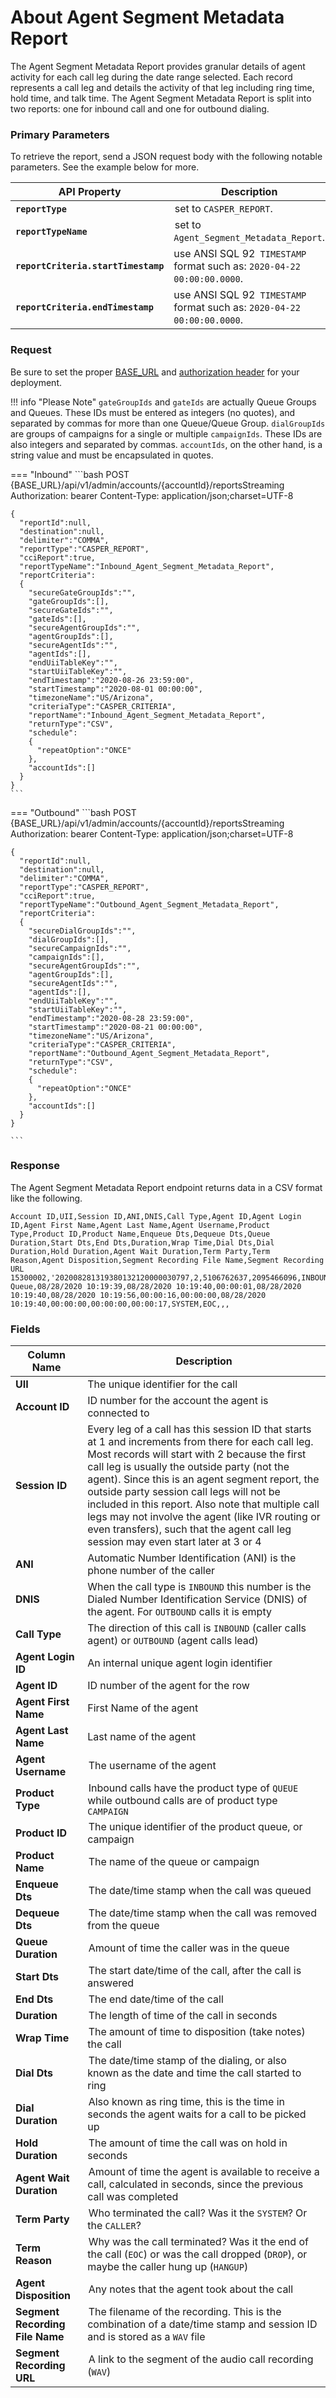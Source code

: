 # About Agent Segment Metadata Report

The Agent Segment Metadata Report provides granular details of agent activity for each call leg during the date range selected. Each record represents a call leg and details the activity of that leg including ring time, hold time, and talk time. The Agent Segment Metadata Report is split into two reports: one for inbound call and one for outbound dialing.

### Primary Parameters

To retrieve the report, send a JSON request body with the following notable parameters. See the example below for more.

| API Property | Description |
|-|-|
| **`reportType`** | set to `CASPER_REPORT`. |
| **`reportTypeName`** | set to `Agent_Segment_Metadata_Report`. |
| **`reportCriteria.startTimestamp`** | use ANSI SQL 92` TIMESTAMP` format such as: `2020-04-22 00:00:00.0000`. |
| **`reportCriteria.endTimestamp`** | use ANSI SQL 92` TIMESTAMP` format such as: `2020-04-22 00:00:00.0000`. |

### Request

Be sure to set the proper [BASE_URL](../../../basics/uris/#resources-and-parameters) and [authorization header](../../../authentication/auth-ringcentral) for your deployment.

!!! info "Please Note"
    `gateGroupIds` and `gateIds` are actually Queue Groups and Queues. These IDs must be entered as integers (no quotes), and separated by commas for more than one Queue/Queue Group. `dialGroupIds` are groups of campaigns for a single or multiple `campaignIds`. These IDs are also integers and separated by commas.  `accountIds`, on the other hand, is a string value and must be encapsulated in quotes.

=== "Inbound"
    ```bash
    POST {BASE_URL}/api/v1/admin/accounts/{accountId}/reportsStreaming
    Authorization: bearer <myAccessToken>
    Content-Type: application/json;charset=UTF-8

    {
      "reportId":null,
      "destination":null,
      "delimiter":"COMMA",
      "reportType":"CASPER_REPORT",
      "cciReport":true,
      "reportTypeName":"Inbound_Agent_Segment_Metadata_Report",
      "reportCriteria":
      {
        "secureGateGroupIds":"",
        "gateGroupIds":[],
        "secureGateIds":"",
        "gateIds":[],
        "secureAgentGroupIds":"",
        "agentGroupIds":[],
        "secureAgentIds":"",
        "agentIds":[],
        "endUiiTableKey":"",
        "startUiiTableKey":"",
        "endTimestamp":"2020-08-26 23:59:00",
        "startTimestamp":"2020-08-01 00:00:00",
        "timezoneName":"US/Arizona",
        "criteriaType":"CASPER_CRITERIA",
        "reportName":"Inbound_Agent_Segment_Metadata_Report",
        "returnType":"CSV",
        "schedule":
        {
          "repeatOption":"ONCE"
        },
        "accountIds":[]
      }
    }
    ```

=== "Outbound"
    ```bash
    POST {BASE_URL}/api/v1/admin/accounts/{accountId}/reportsStreaming
    Authorization: bearer <myAccessToken>
    Content-Type: application/json;charset=UTF-8

    {
      "reportId":null,
      "destination":null,
      "delimiter":"COMMA",
      "reportType":"CASPER_REPORT",
      "cciReport":true,
      "reportTypeName":"Outbound_Agent_Segment_Metadata_Report",
      "reportCriteria":
      {
        "secureDialGroupIds":"",
        "dialGroupIds":[],
        "secureCampaignIds":"",
        "campaignIds":[],
        "secureAgentGroupIds":"",
        "agentGroupIds":[],
        "secureAgentIds":"",
        "agentIds":[],
        "endUiiTableKey":"",
        "startUiiTableKey":"",
        "endTimestamp":"2020-08-28 23:59:00",
        "startTimestamp":"2020-08-21 00:00:00",
        "timezoneName":"US/Arizona",
        "criteriaType":"CASPER_CRITERIA",
        "reportName":"Outbound_Agent_Segment_Metadata_Report",
        "returnType":"CSV",
        "schedule":
        {
          "repeatOption":"ONCE"
        },
        "accountIds":[]
      }
    }

    ```

### Response

The Agent Segment Metadata Report  endpoint returns data in a CSV format like the following.

```csv
Account ID,UII,Session ID,ANI,DNIS,Call Type,Agent ID,Agent Login ID,Agent First Name,Agent Last Name,Agent Username,Product Type,Product ID,Product Name,Enqueue Dts,Dequeue Dts,Queue Duration,Start Dts,End Dts,Duration,Wrap Time,Dial Dts,Dial Duration,Hold Duration,Agent Wait Duration,Term Party,Term Reason,Agent Disposition,Segment Recording File Name,Segment Recording URL
15300002,'202008281319380132120000030797,2,5106762637,2095466096,INBOUND,1369310,613812570,Craig,Chan,rc.craig.chan+15300002_1791@gmail.com,Queue,72992,My Queue,08/28/2020 10:19:39,08/28/2020 10:19:40,00:00:01,08/28/2020 10:19:40,08/28/2020 10:19:56,00:00:16,00:00:00,08/28/2020 10:19:40,00:00:00,00:00:00,00:00:17,SYSTEM,EOC,,,
```
### Fields

| Column Name | Description |
|-|-|
| **UII** |	The unique identifier for the call |
| **Account ID** | ID number for the account the agent is connected to |
| **Session ID** | Every leg of a call has this session ID that starts at 1 and increments from there for each call leg. Most records will start with 2 because the first call leg is usually the outside party (not the agent). Since this is an agent segment report, the outside party session call legs will not be included in this report. Also note that multiple call legs may not involve the agent (like IVR routing or even transfers), such that the agent call leg session may even start later at 3 or 4 |
| **ANI** | Automatic Number Identification (ANI) is the phone number of the caller |
| **DNIS** | When the call type is `INBOUND` this number is the Dialed Number Identification Service (DNIS) of the agent. For `OUTBOUND` calls it is empty |
| **Call Type** | The direction of this call is `INBOUND` (caller calls agent) or `OUTBOUND` (agent calls lead) |
| **Agent Login ID** | An internal unique agent login identifier |
| **Agent ID** | ID number of the agent for the row |
| **Agent First Name** | First Name of the agent |
| **Agent Last Name** | Last name of the agent |
| **Agent Username** | The username of the agent |
| **Product Type** | Inbound calls have the product type of `QUEUE` while outbound calls are of product type `CAMPAIGN` |
| **Product ID** | The unique identifier of the product queue, or campaign |
| **Product Name** | The name of the queue or campaign |
| **Enqueue Dts** | The date/time stamp when the call was queued |
| **Dequeue Dts** | The date/time stamp when the call was removed from the queue |
| **Queue Duration** | Amount of time the caller was in the queue |
| **Start Dts** | The start date/time of the call, after the call is answered |
| **End Dts** | The end date/time of the call |
| **Duration** | The length of time of the call in seconds |
| **Wrap Time** | The amount of time to disposition (take notes) the call |
| **Dial Dts** | The date/time stamp of the dialing, or also known as the date and time the call started to ring |
| **Dial Duration** | Also known as ring time, this is the time in seconds the agent waits for a call to be picked up |
| **Hold Duration** | The amount of time the call was on hold in seconds |
| **Agent Wait Duration** | Amount of time the agent is available to receive a call, calculated in seconds, since the previous call was completed |
| **Term Party** | Who terminated the call? Was it the `SYSTEM`? Or the `CALLER`? |
| **Term Reason** | Why was the call terminated? Was it the end of the call (`EOC`) or was the call dropped (`DROP`), or maybe the caller hung up (`HANGUP`) |
| **Agent Disposition** | Any notes that the agent took about the call |
| **Segment Recording File Name** | The filename of the recording. This is the combination of a date/time stamp and session ID and is stored as a `WAV` file |
| **Segment Recording URL** | A link to the segment of the audio call recording (`WAV`) |
